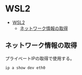 # WSL2

- [WSL2](#wsl2)
  - [ネットワーク情報の取得](#ネットワーク情報の取得)

## ネットワーク情報の取得

プライベートIPの取得で使用する。

``` bash
ip a show dev eth0
```